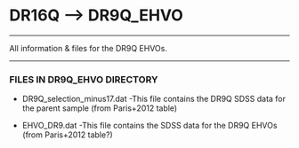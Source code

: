 # DR16Q --> DR9Q_EHVO

------------------------------------------------------------------------------------------------------------------------------------------------------------------------------------------------------

All information & files for the DR9Q EHVOs.

------------------------------------------------------------------------------------------------------------------------------------------------------------------------------------------------------
### FILES IN DR9Q_EHVO DIRECTORY
- DR9Q_selection_minus17.dat
    -This file contains the DR9Q SDSS data for the parent sample (from Paris+2012 table)

- EHVO_DR9.dat
    -This file contains the SDSS data for the DR9Q EHVOs (from Paris+2012 table?)
